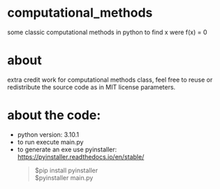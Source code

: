 # computational_methods
some classic computational methods in python to find x were f(x) = 0

# about
extra credit work for computational methods class, feel free to reuse or redistribute the source code as in MIT license parameters.

# about the code:
* python version: 3.10.1
* to run execute main.py
* to generate an exe use pyinstaller: https://pyinstaller.readthedocs.io/en/stable/
     >$pip install pyinstaller\
     >$pyinstaller main.py
